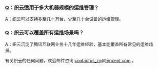 ### Q：织云适用于多大机器规模的运维管理？
A：织云可以支持多至几十万台，少至几十台设备的运维管理。
 
### Q：织云可以覆盖所有运维场景吗？
A：织云沉淀了腾讯互联网业务十几年运维经验，基本能覆盖所有常见的运维场景。


有关织云的任何问题，欢迎邮件咨询 contactus_zy@tencent.com 。
